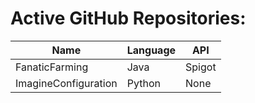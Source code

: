 # Active GitHub Repositories:
|         Name         | Language | API    |
| -------------------- | -------- | ------ |
| FanaticFarming       | Java     | Spigot |
| ImagineConfiguration | Python   | None   |
